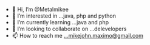 - 👋 Hi, I’m @Metalmikee
- 👀 I’m interested in ...java, php and python
- 🌱 I’m currently learning ...java and php
- 💞️ I’m looking to collaborate on ...delevelopers
- 📫 How to reach me ...mikejohn.maximo@gmail.com

<!---
Metalmikee/Metalmikee is a ✨ special ✨ repository because its `README.md` (this file) appears on your GitHub profile.
You can click the Preview link to take a look at your changes.
--->
